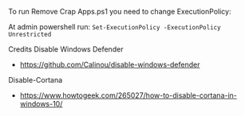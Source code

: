

To run Remove Crap Apps.ps1 you need  to change ExecutionPolicy:

At admin powershell run:
`Set-ExecutionPolicy -ExecutionPolicy Unrestricted`


Credits
Disable Windows Defender
- https://github.com/Calinou/disable-windows-defender

Disable-Cortana
- https://www.howtogeek.com/265027/how-to-disable-cortana-in-windows-10/
